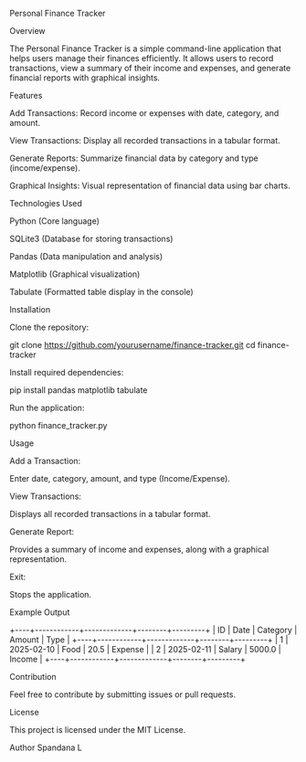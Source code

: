 Personal Finance Tracker

Overview

The Personal Finance Tracker is a simple command-line application that helps users manage their finances efficiently. It allows users to record transactions, view a summary of their income and expenses, and generate financial reports with graphical insights.

Features

Add Transactions: Record income or expenses with date, category, and amount.

View Transactions: Display all recorded transactions in a tabular format.

Generate Reports: Summarize financial data by category and type (income/expense).

Graphical Insights: Visual representation of financial data using bar charts.

Technologies Used

Python (Core language)

SQLite3 (Database for storing transactions)

Pandas (Data manipulation and analysis)

Matplotlib (Graphical visualization)

Tabulate (Formatted table display in the console)

Installation

Clone the repository:

git clone https://github.com/yourusername/finance-tracker.git
cd finance-tracker

Install required dependencies:

pip install pandas matplotlib tabulate

Run the application:

python finance_tracker.py

Usage

Add a Transaction:

Enter date, category, amount, and type (Income/Expense).

View Transactions:

Displays all recorded transactions in a tabular format.

Generate Report:

Provides a summary of income and expenses, along with a graphical representation.

Exit:

Stops the application.

Example Output

+----+------------+-------------+--------+---------+
| ID | Date       | Category    | Amount | Type    |
+----+------------+-------------+--------+---------+
|  1 | 2025-02-10 | Food        |  20.5  | Expense |
|  2 | 2025-02-11 | Salary      | 5000.0 | Income  |
+----+------------+-------------+--------+---------+

Contribution

Feel free to contribute by submitting issues or pull requests.

License

This project is licensed under the MIT License.

Author
Spandana L
